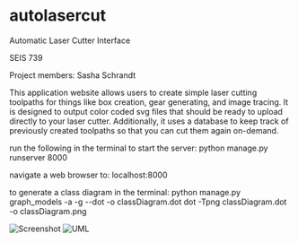 # autolasercut

<p>Automatic Laser Cutter Interface</p>
<p>SEIS 739</p>
<p>Project members: Sasha Schrandt</p>

This application website allows users to create simple laser cutting toolpaths for things like box creation, gear generating, and image tracing. It is designed to output color coded svg files that should be ready to upload directly to your laser cutter. Additionally, it uses a database to keep track of previously created toolpaths so that you can cut them again on-demand.

run the following in the terminal to start the server:
    python manage.py runserver 8000

navigate a web browser to:
    localhost:8000


to generate a class diagram in the terminal:
    python manage.py graph_models -a -g --dot -o classDiagram.dot
    dot -Tpng classDiagram.dot -o classDiagram.png

    
<picture>
  <source srcset="https://onyxibex.com/autolasercut/src/Screenshot.png">
  <img alt="Screenshot">
</picture>    

<picture>
  <source srcset="https://onyxibex.com/autolasercut/src/UML.png">
  <img alt="UML">
</picture>
